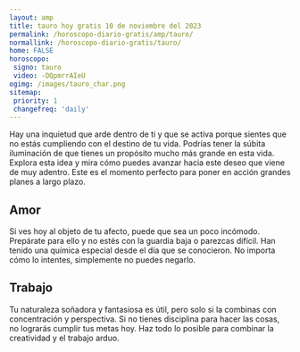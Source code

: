 ```yaml
---
layout: amp
title: tauro hoy gratis 10 de noviembre del 2023 
permalink: /horoscopo-diario-gratis/amp/tauro/
normallink: /horoscopo-diario-gratis/tauro/
home: FALSE
horoscopo:
 signo: tauro
 video: -DQpmrrAIeU
ogimg: /images/tauro_char.png
sitemap:
 priority: 1
 changefreq: 'daily'
---
```



Hay una inquietud que arde dentro de ti y que se activa porque sientes que no estás cumpliendo con el destino de tu vida. Podrías tener la súbita iluminación de que tienes un propósito mucho más grande en esta vida. Explora esta idea y mira cómo puedes avanzar hacia este deseo que viene de muy adentro. Este es el momento perfecto para poner en acción grandes planes a largo plazo.

## Amor

Si ves hoy al objeto de tu afecto, puede que sea un poco incómodo. Prepárate para ello y no estés con la guardia baja o parezcas difícil. Han tenido una química especial desde el día que se conocieron. No importa cómo lo intentes, simplemente no puedes negarlo.

## Trabajo

Tu naturaleza soñadora y fantasiosa es útil, pero solo si la combinas con concentración y perspectiva. Si no tienes disciplina para hacer las cosas, no lograrás cumplir tus metas hoy. Haz todo lo posible para combinar la creatividad y el trabajo arduo.